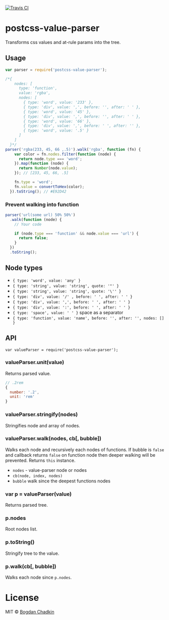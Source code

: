 [![Travis CI](https://travis-ci.org/TrySound/postcss-value-parser.svg)](https://travis-ci.org/TrySound/postcss-value-parser)

# postcss-value-parser

Transforms css values and at-rule params into the tree.

## Usage

```js
var parser = require('postcss-value-parser');

/*{
    nodes: [
      type: 'function',
      value: 'rgba',
      nodes: [
        { type: 'word', value: '233' },
        { type: 'div', value: ',', before: '', after: ' ' },
        { type: 'word', value: '45' },
        { type: 'div', value: ',', before: '', after: ' ' },
        { type: 'word', value: '66' },
        { type: 'div', value: ',', before: ' ', after: '' },
        { type: 'word', value: '.5' }
      ]
    ]
  }*/
parser('rgba(233, 45, 66 ,.5)').walk('rgba', function (fn) {
    var color = fn.nodes.filter(function (node) {
      return node.type === 'word';
    }).map(function (node) {
      return Number(node.value);
    }); // [233, 45, 66, .5]

    fn.type = 'word';
    fn.value = convertToHex(color);
  }).toString(); // #E92D42
```

### Prevent walking into function

```js
parser('url(some url) 50% 50%')
  .walk(function (node) {
    // Your code

    if (node.type === 'function' && node.value === 'url') {
      return false;
    }
  })
  .toString();
```

## Node types

- `{ type: 'word', value: 'any' }`
- `{ type: 'string', value: 'string', quote: '"' }`
- `{ type: 'string', value: 'string', quote: '\'' }`
- `{ type: 'div', value: '/' , before: ' ', after: ' ' }`
- `{ type: 'div', value: ',', before: ' ', after: ' ' }`
- `{ type: 'div', value: ':', before: ' ', after: ' ' }`
- `{ type: 'space', value: ' ' }` space as a separator
- `{ type: 'function', value: 'name', before: '', after: '', nodes: [] }`

## API

```
var valueParser = require('postcss-value-parser');
```

### valueParser.unit(value)

Returns parsed value.

```js
// .2rem
{
  number: '.2',
  unit: 'rem'
}
```

### valueParser.stringify(nodes)

Stringifies node and array of nodes.

### valueParser.walk(nodes, cb[, bubble])

Walks each node and recursively each nodes of functions.
If bubble is `false` and callback returns `false` on function node then deeper walking will be prevented.
Returns `this` instance.

- `nodes` - value-parser node or nodes
- `cb(node, index, nodes)`
- `bubble` walk since the deepest functions nodes

### var p = valueParser(value)

Returns parsed tree.

### p.nodes

Root nodes list.

### p.toString()

Stringify tree to the value.

### p.walk(cb[, bubble])

Walks each node since `p.nodes`.

# License

MIT © [Bogdan Chadkin](mailto:trysound@yandex.ru)
